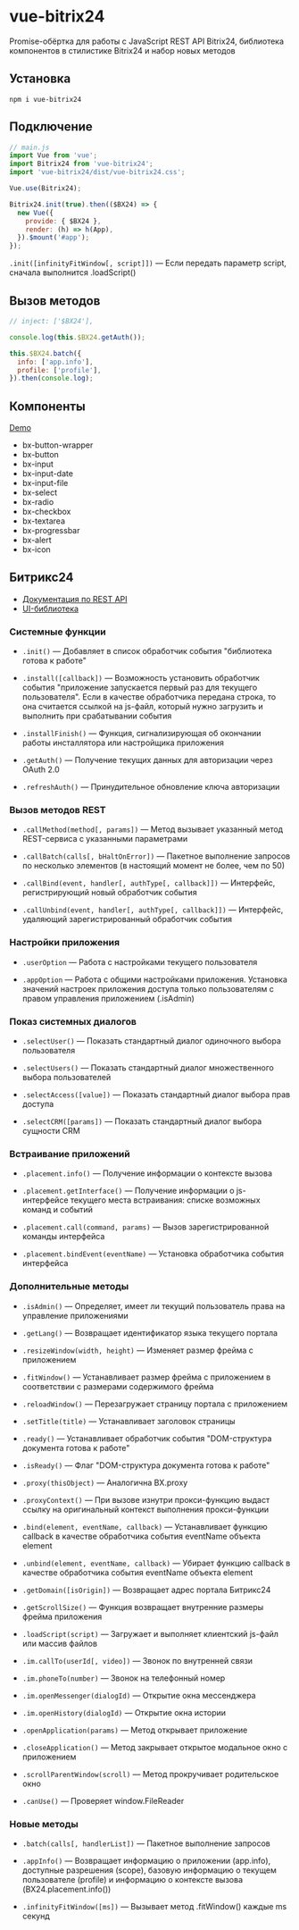 # vue-bitrix24

Promise-обёртка для работы с JavaScript REST API Bitrix24, библиотека компонентов в стилистике Bitrix24 и набор новых методов

## Установка

```nodejs
npm i vue-bitrix24
```

## Подключение
```js
// main.js
import Vue from 'vue';
import Bitrix24 from 'vue-bitrix24';
import 'vue-bitrix24/dist/vue-bitrix24.css';

Vue.use(Bitrix24);

Bitrix24.init(true).then(($BX24) => {
  new Vue({
    provide: { $BX24 },
    render: (h) => h(App),
  }).$mount('#app');
});
```
`.init([infinityFitWindow[, script]])` — Если передать параметр script, сначала выполнится .loadScript()

## Вызов методов
```js
// inject: ['$BX24'],

console.log(this.$BX24.getAuth());

this.$BX24.batch({
  info: ['app.info'],
  profile: ['profile'],
}).then(console.log);
```

## Компоненты

[Demo](https://astrotrain55.github.io/vue-bitrix24/)
* bx-button-wrapper
* bx-button
* bx-input
* bx-input-date
* bx-input-file
* bx-select
* bx-radio
* bx-checkbox
* bx-textarea
* bx-progressbar
* bx-alert
* bx-icon

## Битрикс24
* [Документация по REST API](https://dev.1c-bitrix.ru/rest_help/js_library/)
* [UI-библиотека](https://dev.1c-bitrix.ru/api_d7/bitrix/ui/)

### Системные функции

* `.init()` — Добавляет в список обработчик события "библиотека готова к работе"

* `.install([callback])` — Возможность установить обработчик события "приложение запускается первый раз для текущего пользователя". Если в качестве обработчика передана строка, то она считается ссылкой на js-файл, который нужно загрузить и выполнить при срабатывании события

* `.installFinish()` — Функция, сигнализирующая об окончании работы инсталлятора или настройщика приложения

* `.getAuth()` — Получение текущих данных для авторизации через OAuth 2.0

* `.refreshAuth()` — Принудительное обновление ключа авторизации

### Вызов методов REST

* `.callMethod(method[, params])` — Метод вызывает указанный метод REST-сервиса с указанными параметрами

* `.callBatch(calls[, bHaltOnError])` — Пакетное выполнение запросов по несколько элементов (в настоящий момент не более, чем по 50)

* `.callBind(event, handler[, authType[, callback]])` — Интерфейс, регистрирующий новый обработчик события

* `.callUnbind(event, handler[, authType[, callback]])` — Интерфейс, удаляющий зарегистрированный обработчик события

### Настройки приложения

* `.userOption` — Работа с настройками текущего пользователя

* `.appOption` — Работа с общими настройками приложения. Установка значений настроек приложения доступа только пользователям с правом управления приложением (.isAdmin)

### Показ системных диалогов

* `.selectUser()` — Показать стандартный диалог одиночного выбора пользователя

* `.selectUsers()` — Показать стандартный диалог множественного выбора пользователей

* `.selectAccess([value])` — Показать стандартный диалог выбора прав доступа

* `.selectCRM([params])` — Показать стандартный диалог выбора сущности CRM

### Встраивание приложений

* `.placement.info()` — Получение информации о контексте вызова

* `.placement.getInterface()` — Получение информации о js-интерфейсе текущего места встраивания: списке возможных команд и событий

* `.placement.call(command, params)` — Вызов зарегистрированной команды интерфейса

* `.placement.bindEvent(eventName)` — Установка обработчика события интерфейса

### Дополнительные методы

* `.isAdmin()` — Определяет, имеет ли текущий пользователь права на управление приложениями

* `.getLang()` — Возвращает идентификатор языка текущего портала

* `.resizeWindow(width, height)` — Изменяет размер фрейма с приложением

* `.fitWindow()` — Устанавливает размер фрейма с приложением в соответствии с размерами содержимого фрейма

* `.reloadWindow()` — Перезагружает страницу портала с приложением

* `.setTitle(title)` — Устанавливает заголовок страницы

* `.ready()` — Устанавливает обработчик события "DOM-структура документа готова к работе"

* `.isReady()` — Флаг "DOM-структура документа готова к работе"

* `.proxy(thisObject)` — Аналогична BX.proxy

* `.proxyContext()` — При вызове изнутри прокси-функцию выдаст ссылку на оригинальный контекст выполнения прокси-функции

* `.bind(element, eventName, callback)` — Устанавливает функцию callback в качестве обработчика события eventName объекта element

* `.unbind(element, eventName, callback)` — Убирает функцию callback в качестве обработчика события eventName объекта element

* `.getDomain([isOrigin])` — Возвращает адрес портала Битрикс24

* `.getScrollSize()` — Функция возвращает внутренние размеры фрейма приложения

* `.loadScript(script)` — Загружает и выполняет клиентский js-файл или массив файлов

* `.im.callTo(userId[, video])` — Звонок по внутренней связи

* `.im.phoneTo(number)` — Звонок на телефонный номер

* `.im.openMessenger(dialogId)` — Открытие окна мессенджера

* `.im.openHistory(dialogId)` — Открытие окна истории

* `.openApplication(params)` — Метод открывает приложение

* `.closeApplication()` — Метод закрывает открытое модальное окно с приложением

* `.scrollParentWindow(scroll)` — Метод прокручивает родительское окно

* `.canUse()` — Проверяет window.FileReader

### Новые методы

* `.batch(calls[, handlerList])` — Пакетное выполнение запросов

* `.appInfo()` — Возвращает информацию о приложении (app.info), доступные разрешения (scope), базовую информацию о текущем пользователе (profile) и информацию о контексте вызова (BX24.placement.info())

* `.infinityFitWindow([ms])` — Вызывает метод .fitWindow() каждые ms секунд
